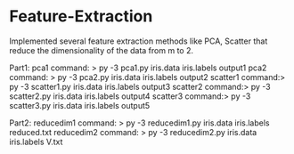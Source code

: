 # Feature-Extraction
Implemented several feature extraction methods like PCA, Scatter that reduce the dimensionality of the data from m to 2.

Part1: pca1 command:	> py -3 pca1.py iris.data iris.labels output1
       pca2 command:	> py -3 pca2.py iris.data iris.labels output2
       scatter1 command:> py -3 scatter1.py iris.data iris.labels output3
       scatter2 command:> py -3 scatter2.py iris.data iris.labels output4
       scatter3 command:> py -3 scatter3.py iris.data iris.labels output5

Part2: reducedim1 command: > py -3 reducedim1.py iris.data iris.labels reduced.txt
       reducedim2 command: > py -3 reducedim2.py iris.data iris.labels V.txt

